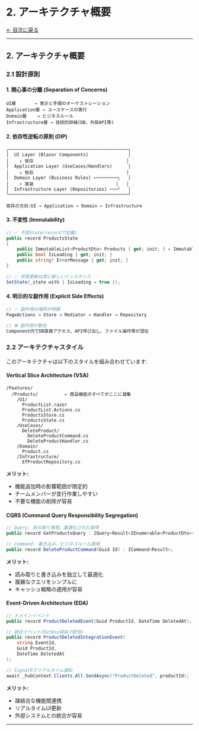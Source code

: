 # 2. アーキテクチャ概要

[← 目次に戻る](00_README.md)

---

## 2. アーキテクチャ概要

### 2.1 設計原則

#### **1. 関心事の分離 (Separation of Concerns)**

```
UI層       → 表示と手順のオーケストレーション
Application層 → ユースケースの実行
Domain層    → ビジネスルール
Infrastructure層 → 技術的詳細(DB、外部API等)
```

#### **2. 依存性逆転の原則 (DIP)**

```
┌─────────────────────────────────────────────┐
│  UI Layer (Blazor Components)               │
│    ↓ 依存                                   │
│  Application Layer (UseCases/Handlers)      │
│    ↓ 依存                                   │
│  Domain Layer (Business Rules) ←────────┐   │
│    ↑ 実装                               │   │
│  Infrastructure Layer (Repositories) ───┘   │
└─────────────────────────────────────────────┘

依存の方向:UI → Application → Domain ← Infrastructure
```

#### **3. 不変性 (Immutability)**

```csharp
// ✅ 不変State(recordで定義)
public record ProductsState
{
    public ImmutableList<ProductDto> Products { get; init; } = ImmutableList<ProductDto>.Empty;
    public bool IsLoading { get; init; }
    public string? ErrorMessage { get; init; }
}

// ✅ 状態更新は常に新しいインスタンス
SetState(_state with { IsLoading = true });
```

#### **4. 明示的な副作用 (Explicit Side Effects)**

```csharp
// ✅ 副作用の場所が明確
PageActions → Store → Mediator → Handler → Repository

// ❌ 副作用が散在
Component内でDB直接アクセス、API呼び出し、ファイル操作等が混在
```

### 2.2 アーキテクチャスタイル

このアーキテクチャは以下のスタイルを組み合わせています:

#### **Vertical Slice Architecture (VSA)**

```
/Features/
  /Products/          ← 商品機能のすべてがここに凝集
    /UI/
      ProductList.razor
      ProductList.Actions.cs
      ProductsStore.cs
      ProductsState.cs
    /UseCases/
      DeleteProduct/
        DeleteProductCommand.cs
        DeleteProductHandler.cs
    /Domain/
      Product.cs
    /Infrastructure/
      EfProductRepository.cs
```

**メリット:**
- 機能追加時の影響範囲が限定的
- チームメンバーが並行作業しやすい
- 不要な機能の削除が容易

#### **CQRS (Command Query Responsibility Segregation)**

```csharp
// Query: 読み取り専用、最適化された取得
public record GetProductsQuery : IQuery<Result<IEnumerable<ProductDto>>>;

// Command: 書き込み、ビジネスルール適用
public record DeleteProductCommand(Guid Id) : ICommand<Result>;
```

**メリット:**
- 読み取りと書き込みを独立して最適化
- 複雑なクエリをシンプルに
- キャッシュ戦略の適用が容易

#### **Event-Driven Architecture (EDA)**

```csharp
// ドメインイベント
public record ProductDeletedEvent(Guid ProductId, DateTime DeletedAt);

// 統合イベント(Outbox経由で配信)
public record ProductDeletedIntegrationEvent(
    string EventId,
    Guid ProductId,
    DateTime DeletedAt
);

// SignalRでリアルタイム通知
await _hubContext.Clients.All.SendAsync("ProductDeleted", productId);
```

**メリット:**
- 疎結合な機能間連携
- リアルタイムUI更新
- 外部システムとの統合が容易

---
